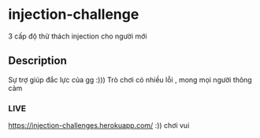 # injection-challenge
3 cấp độ thử thách injection cho người mới
## Description
Sự trợ giúp đắc lực của gg :)))
Trò chơi có nhiều lỗi , mong mọi người thông cảm 
### LIVE
https://injection-challenges.herokuapp.com/ :)) chơi vui
